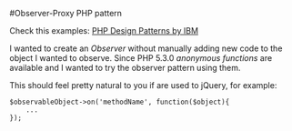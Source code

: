 #Observer-Proxy PHP pattern

Check this examples:
[PHP Design Patterns by IBM](http://www.ibm.com/developerworks/library/os-php-designptrns)

I wanted to create an *Observer* without manually adding new code to the object I wanted to observe.
Since PHP 5.3.0 *anonymous functions* are available and I wanted to try the observer pattern using them.

This should feel pretty natural to you if are used to jQuery, for example:

    $observableObject->on('methodName', function($object){
        ...
    });
